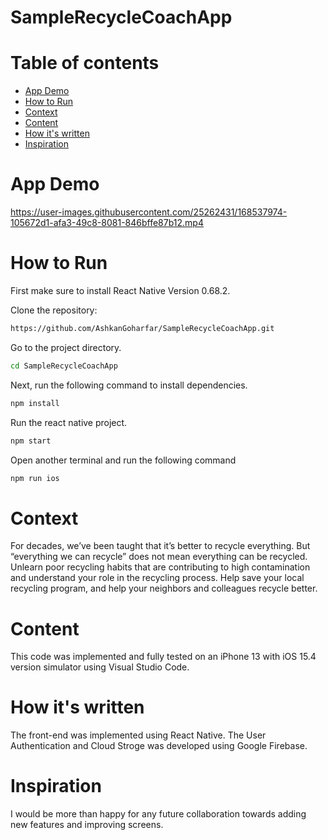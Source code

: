 # SampleRecycleCoachApp


# Table of contents
- [App Demo](#App-Demo)
- [How to Run](#How-to-Run)
- [Context](#Context)
- [Content](#Content)
- [How it's written](#How-it's-written)
- [Inspiration](#Inspiration)


# App Demo



https://user-images.githubusercontent.com/25262431/168537974-105672d1-afa3-49c8-8081-846bffe87b12.mp4



# How to Run
First make sure to install React Native Version 0.68.2.

Clone the repository:
```bash
https://github.com/AshkanGoharfar/SampleRecycleCoachApp.git
```

Go to the project directory.
```bash
cd SampleRecycleCoachApp
```

Next, run the following command to install dependencies.
```bash
npm install
```

Run the react native project.
```bash
npm start
```

Open another terminal and run the following command


```bash
npm run ios
```


# Context


For decades, we’ve been taught that it’s better to recycle everything. But “everything we can recycle” does not mean everything can be recycled. Unlearn poor recycling habits that are contributing to high contamination and understand your role in the recycling process. Help save your local recycling program, and help your neighbors and colleagues recycle better.

# Content
This code was implemented and fully tested on an iPhone 13 with iOS 15.4 version simulator using Visual Studio Code.

# How it's written
The front-end was implemented using React Native. The User Authentication and Cloud Stroge was developed using Google Firebase.


# Inspiration

I would be more than happy for any future collaboration towards adding new features and improving screens.
